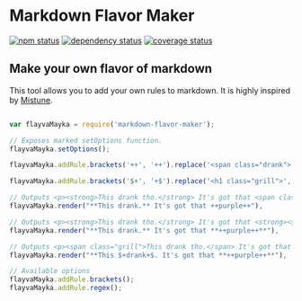 # Markdown Flavor Maker
[![npm status](http://img.shields.io/npm/v/markdown-flavor-maker.svg)](https://www.npmjs.org/package/markdown-flavor-maker)
[![dependency status](https://david-dm.org/projectsocrates/markdown-flavor-maker.svg)](https://david-dm.org/projectsocrates/markdown-flavor-maker)
[![coverage status](http://img.shields.io/coveralls/sartaj/lean-web-components.svg)](https://coveralls.io/r/sartaj/lean-web-components)

## **Make your own flavor of markdown** 
This tool allows you to add your own rules to markdown. It is highly inspired by [Mistune](https://github.com/lepture/mistune).

```javascript

var flayvaMayka = require('markdown-flavor-maker');

// Exposes marked setOptions function.
flayvaMayka.setOptions();

flayvaMayka.addRule.brackets('++', '++').replace('<span class="drank">','</span>');

flayvaMayka.addRule.brackets('$+', '+$').replace('<h1 class="grill">','</h1>');

// Outputs <p><strong>This drank tho.</strong> It's got that <span class="drank">purple</span>.
flayvaMayka.render("**This drank.** It's got that ++purple++"), 

// Outputs <p><strong>This drank tho.</strong> It's got that <strong><span class="drank">purple</span></strong>.
flayvaMayka.render("**This drank.** It's got that **++purple++**"), 

// Outputs <p><span class="grill">This drank tho.</span> It's got that <strong><span class="drank">purple</span></strong>.
flayvaMayka.render("**This $+drank+$. It's got that **++purple++**"), 

// Available options
flayvaMayka.addRule.brackets();
flayvaMayka.addRule.regex();

```

